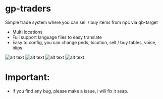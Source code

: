 # gp-traders
Simple trade system where you can sell / buy items from npc via qb-target

- Multi locations
- Full support language files to easy translate
- Easy to config, you can change peds, location, sell / buy tables, voice, blips

![alt text](https://i.imgur.com/T1AcMwk.png)
![alt text](https://i.imgur.com/tkTknzc.png)
![alt text](https://i.imgur.com/GCpkJRS.png)
![alt text](https://i.imgur.com/7QRsfAI.png)

# Important: 
- If you find any bug, please make a issue, i will fix it asap.

